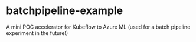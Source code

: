# batchpipeline-example
A mini POC accelerator for Kubeflow to Azure ML (used for a batch pipeline experiment in the future!)
